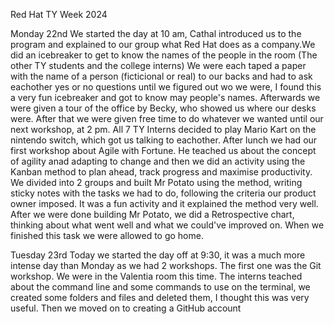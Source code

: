 Red Hat TY Week 2024

Monday 22nd 
We started the day at 10 am, Cathal introduced us to the program and explained to our group what Red Hat does as a company.We did an icebreaker to get to know the names of the people in the room (The other TY students and the college interns) We were each taped a paper with the name of a person (ficticional or real) to our backs and had to ask eachother yes or no questions until we figured out wo we were, I found this a very fun icebreaker and got to know may people's names. Afterwards we were given a tour of the office by Becky, who showed us where our desks were. After that we were given free time to do whatever we wanted until our next workshop, at 2 pm.
All 7 TY Interns decided to play Mario Kart on the nintendo switch, which got us talking to eachother.
After lunch we had our first workshop about Agile with Fortune. He teached us about the concept of agility anad adapting to change and then we did an activity using the Kanban method to plan ahead, track progress and maximise productivity. We divided into 2 groups and built Mr Potato using the method, writing sticky notes with the tasks we had to do, following the criteria our product owner imposed. It was a fun activity and it explained the method very well. After we were done building Mr Potato, we did a Retrospective chart, thinking about what went well and what we could've improved on. When we finished this task we were allowed to go home.

Tuesday 23rd
Today we started the day off at 9:30, it was a much more intense day than Monday as we had 2 workshops. The first one was the Git workshop. We were in the Valentia room this time. The interns teached about the command line and some commands to use on the terminal, we created some folders and files and deleted them, I thought this was very useful. Then we moved on to creating a GitHub account 